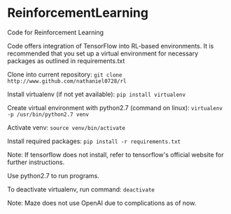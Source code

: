 # ReinforcementLearning
Code for Reinforcement Learning

Code offers integration of TensorFlow into RL-based environments. 
It is recommended that you set up a virtual environment for necessary packages as outlined in requirements.txt

Clone into current repository:
`git clone http://www.github.com/nathaniel0728/rl`

Install virtualenv (if not yet available):
`pip install virtualenv`

Create virtual environment with python2.7 (command on linux):
`virtualenv -p /usr/bin/python2.7 venv`

Activate venv:
`source venv/bin/activate`

Install required packages:
`pip install -r requirements.txt`

Note: If tensorflow does not install, refer to tensorflow's official website for further instructions.

Use python2.7 to run programs. 

To deactivate virtualenv, run command:
`deactivate`

Note: Maze does not use OpenAI due to complications as of now.
